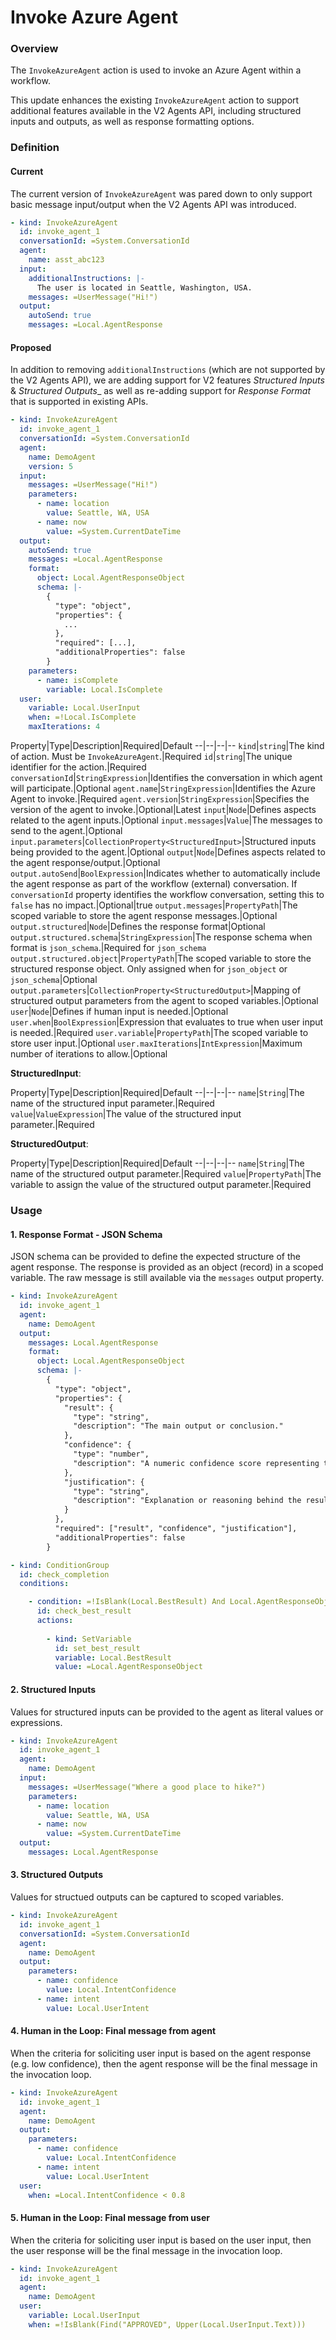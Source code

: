 # Invoke Azure Agent

### Overview

The `InvokeAzureAgent` action is used to invoke an Azure Agent within a workflow.

This update enhances the existing `InvokeAzureAgent` action to support additional features available in the V2 Agents API,
including structured inputs and outputs, as well as response formatting options.

### Definition

#### Current

The current version of `InvokeAzureAgent` was pared down to only support basic message input/output when the V2 Agents API was introduced.

```yaml
- kind: InvokeAzureAgent
  id: invoke_agent_1
  conversationId: =System.ConversationId
  agent:
    name: asst_abc123
  input:
    additionalInstructions: |-
      The user is located in Seattle, Washington, USA.
    messages: =UserMessage("Hi!")
  output:
    autoSend: true
    messages: =Local.AgentResponse
```

#### Proposed

In addition to removing `additionalInstructions` (which are not supported by the V2 Agents API),
we are adding support for V2 features _Structured Inputs_ & _Structured Outputs__ 
as well as re-adding support for _Response Format_ that is supported in existing APIs.

```yaml
- kind: InvokeAzureAgent
  id: invoke_agent_1
  conversationId: =System.ConversationId
  agent:
    name: DemoAgent
    version: 5
  input:
    messages: =UserMessage("Hi!")
    parameters:
      - name: location
        value: Seattle, WA, USA
      - name: now
        value: =System.CurrentDateTime
  output:
    autoSend: true
    messages: =Local.AgentResponse
    format:
      object: Local.AgentResponseObject
      schema: |-
        {
          "type": "object",
          "properties": {
            ...
          },
          "required": [...],
          "additionalProperties": false
        }    
    parameters:
      - name: isComplete
        variable: Local.IsComplete       
  user:
    variable: Local.UserInput
    when: =!Local.IsComplete
    maxIterations: 4
```

Property|Type|Description|Required|Default
--|--|--|--
`kind`|`string`|The kind of action. Must be `InvokeAzureAgent`.|Required
`id`|`string`|The unique identifier for the action.|Required
`conversationId`|`StringExpression`|Identifies the conversation in which agent will participate.|Optional
`agent.name`|`StringExpression`|Identifies the Azure Agent to invoke.|Required
`agent.version`|`StringExpression`|Specifies the version of the agent to invoke.|Optional|Latest
`input`|`Node`|Defines aspects related to the agent inputs.|Optional
`input.messages`|`Value`|The messages to send to the agent.|Optional
`input.parameters`|`CollectionProperty<StructuredInput>`|Structured inputs being provided to the agent.|Optional
`output`|`Node`|Defines aspects related to the agent response/output.|Optional
`output.autoSend`|`BoolExpression`|Indicates whether to automatically include the agent response as part of the workflow (external) conversation.  If `conversationId` property identifies the workflow conversation, setting this to `false` has no impact.|Optional|true
`output.messages`|`PropertyPath`|The scoped variable to store the agent response messages.|Optional
`output.structured`|`Node`|Defines the response format|Optional
`output.structured.schema`|`StringExpression`|The response schema when format is `json_schema`.|Required for `json_schema`
`output.structured.object`|`PropertyPath`|The scoped variable to store the structured response object.  Only assigned when for `json_object` or `json_schema`|Optional
`output.parameters`|`CollectionProperty<StructuredOutput>`|Mapping of structured output parameters from the agent to scoped variables.|Optional
`user`|`Node`|Defines if human input is needed.|Optional
`user.when`|`BoolExpression`|Expression that evaluates to true when user input is needed.|Required
`user.variable`|`PropertyPath`|The scoped variable to store user input.|Optional
`user.maxIterations`|`IntExpression`|Maximum number of iterations to allow.|Optional

**StructuredInput**:

Property|Type|Description|Required|Default
--|--|--|--
`name`|`String`|The name of the structured input parameter.|Required
`value`|`ValueExpression`|The value of the structured input parameter.|Required

**StructuredOutput**:

Property|Type|Description|Required|Default
--|--|--|--
`name`|`String`|The name of the structured output parameter.|Required
`value`|`PropertyPath`|The variable to assign the value of the structured output parameter.|Required


### Usage

#### 1. Response Format - JSON Schema

JSON schema can be provided to define the expected structure of the agent response.
The response is provided as an object (record) in a scoped variable.
The raw message is still available via the `messages` output property.

```yaml
- kind: InvokeAzureAgent
  id: invoke_agent_1
  agent:
    name: DemoAgent
  output:
    messages: Local.AgentResponse
    format:
      object: Local.AgentResponseObject
      schema: |-
        {
          "type": "object",
          "properties": {
            "result": {
              "type": "string",
              "description": "The main output or conclusion."
            },
            "confidence": {
              "type": "number",
              "description": "A numeric confidence score representing the model's certainty."
            },
            "justification": {
              "type": "string",
              "description": "Explanation or reasoning behind the result."
            }
          },
          "required": ["result", "confidence", "justification"],
          "additionalProperties": false
        }

- kind: ConditionGroup
  id: check_completion
  conditions:

    - condition: =!IsBlank(Local.BestResult) And Local.AgentResponseObject.confidence > Local.BestResult.confidence
      id: check_best_result
      actions:
    
        - kind: SetVariable
          id: set_best_result
          variable: Local.BestResult
          value: =Local.AgentResponseObject
```

#### 2. Structured Inputs

Values for structured inputs can be provided to the agent as literal values or expressions.

```yaml
- kind: InvokeAzureAgent
  id: invoke_agent_1
  agent:
    name: DemoAgent
  input:
    messages: =UserMessage("Where a good place to hike?")
    parameters:
      - name: location
        value: Seattle, WA, USA
      - name: now
        value: =System.CurrentDateTime    
  output:
    messages: Local.AgentResponse
```

#### 3. Structured Outputs

Values for structued outputs can be captured to scoped variables.

```yaml
- kind: InvokeAzureAgent
  id: invoke_agent_1
  conversationId: =System.ConversationId
  agent:
    name: DemoAgent
  output:
    parameters:
      - name: confidence
        value: Local.IntentConfidence
      - name: intent
        value: Local.UserIntent
```

#### 4. Human in the Loop: Final message from agent

When the criteria for soliciting user input is based on the agent response (e.g. low confidence),
then the agent response will be the final message in the invocation loop.

```yaml
- kind: InvokeAzureAgent
  id: invoke_agent_1
  agent:
    name: DemoAgent
  output:
    parameters:
      - name: confidence
        value: Local.IntentConfidence
      - name: intent
        value: Local.UserIntent
  user:
    when: =Local.IntentConfidence < 0.8
```

#### 5. Human in the Loop: Final message from user

When the criteria for soliciting user input is based on the user input,
then the user response will be the final message in the invocation loop.

```yaml
- kind: InvokeAzureAgent
  id: invoke_agent_1
  agent:
    name: DemoAgent
  user:
    variable: Local.UserInput
    when: =!IsBlank(Find("APPROVED", Upper(Local.UserInput.Text)))
```
